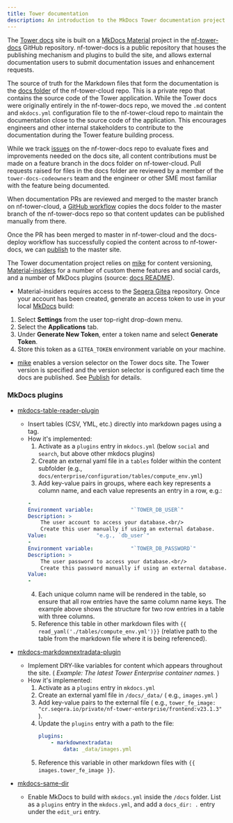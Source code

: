 ```yaml
---
title: Tower documentation
description: An introduction to the MkDocs Tower documentation project
---
```


The [Tower docs](https://help.tower.nf) site is built on a [MkDocs Material](https://squidfunk.github.io/mkdocs-material/) project in the [nf-tower-docs](https://github.com/seqeralabs/nf-tower-docs) GitHub repository. nf-tower-docs is a public repository that houses the publishing mechanism and plugins to build the site, and allows external documentation users to submit documentation issues and enhancement requests. 

The source of truth for the Markdown files that form the documentation is the [docs folder](https://github.com/seqeralabs/nf-tower-cloud/tree/master/docs) of the nf-tower-cloud repo. This is a private repo that contains the source code of the Tower application. While the Tower docs were originally entirely in the nf-tower-docs repo, we moved the `.md` content and `mkdocs.yml` configuration file to the nf-tower-cloud repo to maintain the documentation close to the source code of the application. This encourages engineers and other internal stakeholders to contribute to the documentation during the Tower feature building process. 

While we track [issues](https://github.com/seqeralabs/nf-tower-docs/issues) on the nf-tower-docs repo to evaluate fixes and improvements needed on the docs site, all content contributions must be made on a feature branch in the docs folder on nf-tower-cloud. Pull requests raised for files in the docs folder are reviewed by a member of the `tower-docs-codeowners` team and the engineer or other SME most familiar with the feature being documented. 

When documentation PRs are reviewed and merged to the master branch on nf-tower-cloud, a [GitHub workflow](https://github.com/seqeralabs/nf-tower-cloud/blob/master/.github/workflows/docs_deploy.yml) copies the docs folder to the master branch of the nf-tower-docs repo so that content updates can be published manually from there. 

Once the PR has been merged to master in nf-tower-cloud and the docs-deploy workflow has successfully copied the content across to nf-tower-docs, we can [publish](./publish.md) to the master site. 

The Tower documentation project relies on [mike](https://squidfunk.github.io/mkdocs-material/setup/setting-up-versioning/) for content versioning, [Material-insiders](https://git.seqera.io/) for a number of custom theme features and social cards, and a number of MkDocs plugins (source: [docs README](https://github.com/seqeralabs/nf-tower-cloud/blob/master/docs/README.md)).

- Material-insiders requires access to the [Seqera Gitea](https://git.seqera.io/) repository. Once your account has been created, generate an access token to use in your local [MkDocs](./mkdocs.md) build:

1. Select **Settings** from the user top-right drop-down menu.
2. Select the **Applications** tab.
3. Under **Generate New Token**, enter a token name and select **Generate Token**. 
4. Store this token as a `GITEA_TOKEN` environment variable on your machine. 

- [mike](https://squidfunk.github.io/mkdocs-material/setup/setting-up-versioning/) enables a version selector on the Tower docs site. The Tower version is specified and the version selector is configured each time the docs are published. See [Publish](./publish.md) for details. 

### MkDocs plugins

- [mkdocs-table-reader-plugin](https://timvink.github.io/mkdocs-table-reader-plugin/)
    - Insert tables (CSV, YML, etc.) directly into markdown pages using a tag.
    - How it's implemented:
        1. Activate as a `plugins` entry in `mkdocs.yml` (below `social` and `search`, but above other mkdocs plugins)
        2. Create an external yaml file in a `tables` folder within the content subfolder (e.g., `docs/enterprise/configuration/tables/compute_env.yml`)
        3. Add key-value pairs in groups, where each key represents a column name, and each value represents an entry in a row, e.g.:
        ```yaml
        -
        Environment variable:            "`TOWER_DB_USER`"
        Description: >
            The user account to access your database.<br/>
            Create this user manually if using an external database.
        Value:                "e.g., `db_user`"
        -
        Environment variable:            "`TOWER_DB_PASSWORD`"
        Description: >
            The user password to access your database.<br/>
            Create this password manually if using an external database.
        Value:
        -
        ```
        4. Each unique column name will be rendered in the table, so ensure that all row entries have the same column name keys. The example above shows the structure for two row entries in a table with three columns.
        5. Reference this table in other markdown files with `{{ read_yaml('./tables/compute_env.yml')}}` (relative path to the table from the markdown file where it is being referenced).

- [mkdocs-markdownextradata-plugin](https://github.com/rosscdh/mkdocs-markdownextradata-plugin)
    - Implement DRY-like variables for content which appears throughout the site. ( _Example: The latest Tower Enterprise container names._ )
    - How it's implemented:
        1. Activate as a `plugins` entry in `mkdocs.yml`
        2. Create an external yaml file in `/docs/_data/` ( e.g., `images.yml` )
        3. Add key-value pairs to the external file ( e.g., `tower_fe_image: "cr.seqera.io/private/nf-tower-enterprise/frontend:v23.1.3"` ).
        4. Update the `plugins` entry with a path to the file:
            ```yaml
            plugins:
                - markdownextradata:
                    data: _data/images.yml
            ```
        5. Reference this variable in other markdown files with `{{ images.tower_fe_image }}`.

- [mkdocs-same-dir](https://github.com/oprypin/mkdocs-same-dir)
    - Enable MkDocs to build with `mkdocs.yml` inside the `/docs` folder. List as a `plugins` entry in the `mkdocs.yml`, and add a `docs_dir: .` entry under the `edit_uri` entry.